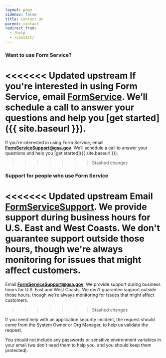 ```yaml
---
layout: page
sidenav: false
title: Contact Us
parent: contact
redirect_from:
  - /help
  - /contact/
---
```

### Want to use Form Service?

<<<<<<< Updated upstream
If you're interested in using Form Service, email [**FormService**](mailto:{{site.support_email}}). We’ll schedule a call to answer your questions and help you [get started]({{ site.baseurl }}).
=======
If you're interested in using Form Service, email [**FormServiceSupport@gsa.gov**](mailto:formservicesupport@gsa.gov). We’ll schedule a call to answer your questions and help you [get started]({{ site.baseurl }}).
>>>>>>> Stashed changes


### Support for people who use Form Service

<<<<<<< Updated upstream
Email [**FormServiceSupport**](mailto:{{site.support_email}}). We provide support during business hours for U.S. East and West Coasts. We don't guarantee support outside those hours, though we're always monitoring for issues that might affect customers.
=======
Email [**FormServiceSupport@gsa.gov**](mailto:formservicesupport@gsa.gov). We provide support during business hours for U.S. East and West Coasts. We don't guarantee support outside those hours, though we're always monitoring for issues that might affect customers.
>>>>>>> Stashed changes

If you need help with an application security incident, the request should come from the System Owner or Org Manager, to help us validate the request.

You should not include any passwords or sensitive environment variables in your email (we don't need them to help you, and you should keep them protected).
